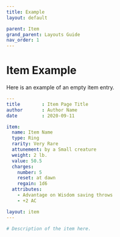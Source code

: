 ```yaml
---
title: Example
layout: default

parent: Item
grand_parent: Layouts Guide
nav_order: 1
---
```


# Item Example

Here is an example of an empty item entry.

```yaml
---
title        : Item Page Title
author       : Author Name
date         : 2020-09-11

item:
  name: Item Name
  type: Ring
  rarity: Very Rare
  attunement: by a Small creature
  weight: 2 lb.
  value: 50.5
  charges:
    number: 5
    reset: at dawn
    regain: 1d6
  attributes:
    - Advantage on Wisdom saving throws
    - +2 AC

layout: item
---

# Description of the item here.
```

